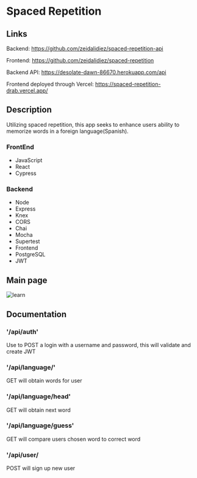 # Spaced Repetition

## Links
Backend: https://github.com/zeidalidiez/spaced-repetition-api

Frontend: https://github.com/zeidalidiez/spaced-repetition

Backend API: https://desolate-dawn-86670.herokuapp.com/api

Frontend deployed through Vercel: https://spaced-repetition-drab.vercel.app/

## Description
Utilizing spaced repetition, this app seeks to enhance users ability to memorize words in a foreign language(Spanish).


### FrontEnd
- JavaScript
- React
- Cypress

### Backend
- Node
- Express
- Knex
- CORS
- Chai
- Mocha
- Supertest
- Frontend
- PostgreSQL
- JWT


## Main page

![learn](https://i.imgur.com/o5rwymm.png)

## Documentation

### '/api/auth'
Use to POST a login with a username and password, this will validate and create JWT

### '/api/language/'
GET will obtain words for user

### '/api/language/head'
GET will obtain next word

### '/api/language/guess'
GET will compare users chosen word to correct word

### '/api/user/
POST will sign up new user